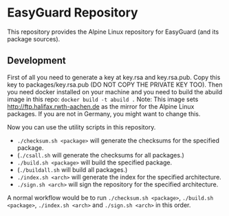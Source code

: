 # EasyGuard Repository

This repository provides the Alpine Linux repository for EasyGuard (and its package sources).

## Development

First of all you need to generate a key at key.rsa and key.rsa.pub. Copy this key to packages/key.rsa.pub (DO NOT COPY THE PRIVATE KEY TOO).
Then you need docker installed on your machine and you need to build the abuild image in this repo: `docker build -t abuild .`
Note: This image sets http://ftp.halifax.rwth-aachen.de as the mirror for the Alpine Linux packages. If you are not in Germany, you might want to change this.

Now you can use the utility scripts in this repository.

- `./checksum.sh <package>` will generate the checksums for the specified package.
- (`./csall.sh` will generate the checksums for all packages.)
- `./build.sh <package>` will build the specified package.
- (`./buildall.sh` will build all packages.)
- `./index.sh <arch>` will generate the index for the specified architecture.
- `./sign.sh <arch>` will sign the repository for the specified architecture.

A normal workflow would be to run `./checksum.sh <package>`, `./build.sh <package>`, `./index.sh <arch>` and `./sign.sh <arch>` in this order.
